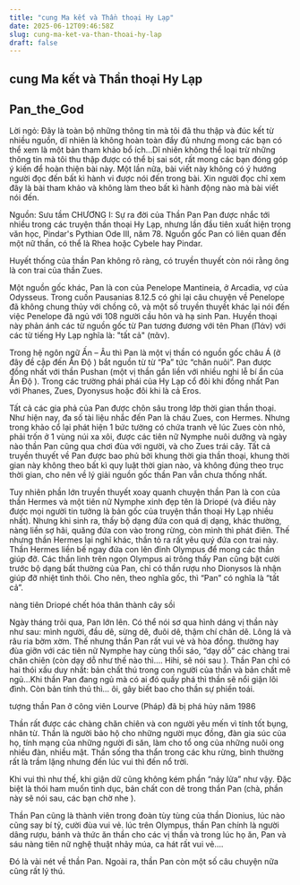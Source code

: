 ```yaml
---
title: "cung Ma kết và Thần thoại Hy Lạp"
date: 2025-06-12T09:46:58Z
slug: cung-ma-ket-va-than-thoai-hy-lap
draft: false
---
```


## cung Ma kết và Thần thoại Hy Lạp

## Pan_the_God

Lời ngỏ: Đây là toàn bộ những thông tin mà tôi đã thu thập và đúc kết từ nhiều nguồn, dĩ nhiên là không hoàn toàn đầy đủ nhưng mong các bạn có thể xem là một bản tham khảo bổ ích…Dĩ nhiên không thể loại trừ những thông tin mà tôi thu thập được có thể bị sai sót, rất mong các bạn đóng góp ý kiến để hoàn thiện bài này. Một lần nữa, bài viết này không có ý hướng người đọc đến bất kì hành vi được nói đến trong bài. Xin người đọc chỉ xem đây là bài tham khảo và không làm theo bất kì hành động nào mà bài viết nói đến.
 
Nguồn: Sưu tầm
CHƯƠNG I: Sự ra đời của Thần Pan​ Pan được nhắc tới nhiều trong các truyện thần thoại Hy Lạp, nhưng lần đầu tiên xuất hiện trong văn học, Pindar's Pythian Ode III, năm 78. Nguồn gốc Pan có liên quan đến một nữ thần, có thể là Rhea hoặc Cybele hay Pindar.
 
 Huyết thống của thần Pan không rõ ràng, có truyền thuyết còn nói rằng ông là con trai của thần Zues. 
 
 Một nguồn gốc khác, Pan là con của Penelope Mantineia, ở Arcadia, vợ của Odysseus. Trong cuốn Pausanias 8.12.5 có ghi lại câu chuyện về Penelope đã không chung thủy với chồng cô, và một số truyền thuyết khác lại nói đến việc Penelope đã ngủ với 108 người cầu hôn và hạ sinh Pan. Huyền thoại này phản ánh các từ nguồn gốc từ Pan tương đương với tên Phan (Πάν) với các từ tiếng Hy Lạp nghĩa là: "tất cả" (πᾶν). 
 
 Trong hệ ngôn ngữ Ấn – Âu thì Pan là một vị thần có nguồn gốc châu Á (ở đây đề cập đến Ấn Độ ) bắt nguồn từ từ “Pa” tức “chăn nuôi”. Pan được đồng nhất với thần Pushan (một vị thần gắn liền với nhiều nghi lễ bí ẩn của Ấn Độ ).
Trong các trường phái phái của Hy Lạp cổ đôi khi đồng nhất Pan với Phanes, Zues, Dyonysus hoặc đôi khi là cả Eros.
 
 Tất cả các gia phả của Pan được chôn sâu trong lớp thời gian thần thoại. Như hiện nay, đa số tài liệu nhắc đến Pan là cháu Zues, con Hermes. Nhưng trong khảo cổ lại phát hiện 1 bức tường có chứa tranh vẽ lúc Zues còn nhỏ, phải trốn ở 1 vùng núi xa xôi, được các tiên nữ Nymphe nuôi dưỡng và ngày nào thần Pan cũng qua chơi đùa với người, và cho Zues trái cây. Tất cả truyền thuyết về Pan được bao phủ bởi khung thời gia thần thoại, khung thời gian này không theo bất kì quy luật thời gian nào, và không đúng theo trục thời gian, cho nên về lý giải nguồn gốc thần Pan vẫn chưa thống nhất. 
 
 Tuy nhiên phần lớn truyền thuyết xoay quanh chuyện thần Pan là con của thần Hermes và một tiên nữ Nymphe xinh đẹp tên là Driopé (và điều này được mọi người tin tưởng là bản gốc của truyện thần thoại Hy Lạp nhiều nhất). Nhưng khi sinh ra, thấy bộ dạng đứa con quá dị dạng, khác thường, nàng liền sợ hãi, quăng đứa con vào trong rừng, còn mình thì phát điên. Thế nhưng thần Hermes lại nghĩ khác, thần tỏ ra rất yêu quý đứa con trai này. Thần Hermes liền bế ngay đứa con lên đỉnh Olympus để mong các thần giúp đỡ. Các thần linh trên ngọn Olympus ai trông thấy Pan cũng bật cười trước bộ dạng bất thường của Pan, chỉ có thần rượu nho Dionysos là nhận giúp đỡ nhiệt tình thôi. Cho nên, theo nghĩa gốc, thì “Pan” có nghĩa là “tất cả”. 
 
 

nàng tiên Driopé chết hóa thân thành cây sồi
 
Ngày tháng trôi qua, Pan lớn lên. Có thể nói sơ qua hình dáng vị thần này như sau: mình người, đầu dê, sừng dê, đuôi dê, thậm chí chân dê. Lông lá và râu ria bờm xờm. Thế nhưng thần Pan rất vui vẻ và hòa đồng. thường hay đùa giỡn với các tiên nữ Nymphe hay cùng thổi sáo, “dạy dỗ” các chàng trai chăn chiên (còn dạy dỗ như thế nào thì…. Hihi, sẽ nói sau ). Thần Pan chỉ có hai thói xấu duy nhất: bản chất thú trong con người của thần và bản chất mê ngủ…Khi thần Pan đang ngủ mà có ai đó quấy phá thì thần sẽ nổi giận lôi đình. Còn bản tính thú thì… ôi, gây biết bao cho thần sự phiền toái. 
 
 
tượng thần Pan ở công viên Lourve (Pháp) đã bị phá hủy năm 1986
 
 Thần rất được các chàng chăn chiên và con người yêu mến vì tính tốt bụng, nhân từ. Thần là người bảo hộ cho những người mục đồng, đàn gia súc của họ, tính mạng của những người đi săn, làm cho tổ ong của những nuôi ong nhiều đàn, nhiều mật. Thần sống tha thẩn trong các khu rừng, bình thường rất là trầm lặng nhưng đến lúc vui thì đến nổ trời. 
 
 
 Khi vui thì như thế, khi giận dữ cũng không kém phần “nảy lửa” như vậy. Đặc biệt là thói ham muốn tình dục, bản chất con dê trong thần Pan (chà, phần này sẽ nói sau, các bạn chờ nhe ).
 
 
 Thần Pan cũng là thành viên trong đoàn tùy tùng của thần Dionius, lúc nào cũng say bí tỷ, cười đùa vui vẻ. lúc trên Olympus, thần Pan chính là người dâng rượu, bánh và thức ăn thần cho các vị thần và trong lúc họ ăn, Pan và sáu nàng tiên nữ nghệ thuật nhảy múa, ca hát rất vui vẻ….
 
 
 Đó là vài nét về thần Pan. Ngoài ra, thần Pan còn một số câu chuyện nữa cũng rất lý thú.